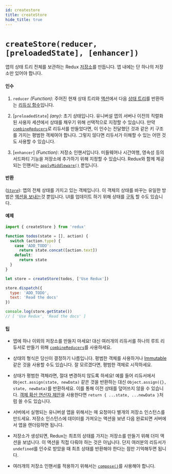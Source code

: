 ```yaml
---
id: createstore
title: createStore
hide_title: true
---
```


# `createStore(reducer, [preloadedState], [enhancer])`

앱의 상태 트리 전체를 보관하는 Redux [저장소](Store.md)를 만듭니다.
앱 내에는 단 하나의 저장소만 있어야 합니다.

#### 인수

1. `reducer` _(Function)_: 주어진 현재 상태 트리와 [액션](../understanding/thinking-in-redux/Glossary.md#액션)에서 다음 [상태 트리](../understanding/thinking-in-redux/Glossary.md#상태)를 반환하는 [리듀싱 함수](../understanding/thinking-in-redux/Glossary.md#리듀서)입니다.

2. [`preloadedState`] _(any)_: 초기 상태입니다. 유니버설 앱의 서버나 이전의 직렬화된 사용자 세션에서 상태를 채우기 위해 선택적으로 지정할 수 있습니다. 만약 [`combineReducers`](combineReducers.md)로 리듀서를 만들었다면, 이 인수는 전달했던 것과 같은 키 구조를 가지는 평범한 객체여야 합니다. 그렇지 않다면 리듀서가 이해할 수 있는 어떤 것도 사용할 수 있습니다.

3. [`enhancer`] _(Function)_: 저장소 인핸서입니다. 미들웨어나 시간여행, 영속성 등의 서드파티 기능을 저장소에 추가하기 위해 지정할 수 있습니다. Redux와 함께 제공되는 인핸서는 [`applyMiddleware()`](./applyMiddleware.md) 뿐입니다.

#### 반환

([_`Store`_](Store.md)): 앱의 전체 상태를 가지고 있는 객체입니다. 이 객체의 상태를 바꾸는 유일한 방법은 [액션을 보내는](Store.md#dispatch)것 뿐입니다. UI를 업데이트 하기 위해 상태를 [구독](Store.md#subscribe) 할 수도 있습니다.

#### 예제

```js
import { createStore } from 'redux'

function todos(state = [], action) {
  switch (action.type) {
    case 'ADD_TODO':
      return state.concat([action.text])
    default:
      return state
  }
}

let store = createStore(todos, ['Use Redux'])

store.dispatch({
  type: 'ADD_TODO',
  text: 'Read the docs'
})

console.log(store.getState())
// [ 'Use Redux', 'Read the docs' ]
```

#### 팁

- 앱에 하나 이외의 저장소를 만들지 마세요! 대신 여러개의 리듀서를 하나의 루트 리듀서로 만들기 위해 [`combineReducers`](combineReducers.md)를 사용하세요.

- 상태의 형식은 당신이 결정하기 나름입니다. 평범한 객체를 사용하거나 [Immutable](http://facebook.github.io/immutable-js/) 같은 것을 사용할 수도 있습니다. 잘 모르겠다면, 평범한 객체로 시작하세요.

- 상태가 평범한 객체라면, 절대 변경하지 않도록 하세요! 예를 들어 리듀서에서 `Object.assign(state, newData)` 같은 것을 반환하는 대신 `Object.assign({}, state, newData)`를 반환하세요. 이를 통해 이전 상태를 덮어쓰지 않을 수 있습니다. [객체 확산 연산자 제안](../recipes/UsingObjectSpreadOperator.md)을 사용한다면 `return { ...state, ...newData }`처럼 쓸 수도 있습니다.

- 서버에서 실행되는 유니버셜 앱을 위해서는 매 요청마다 별개의 저장소 인스턴스를 만드세요. 저장소 인스턴스에 데이터를 가져오는 액션을 보낸 다음 완료되면 서버에서 앱을 랜더링하면 됩니다.

- 저장소가 생성되면, Redux는 최초의 상태를 가지는 저장소를 만들기 위해 더미 액션을 보냅니다. 이 액션을 직접 다뤄야 하는 것은 아닙니다. 단지 여러분의 리듀서가 `undefined`를 인수로 받았을 때 최초 상태를 반환해야 한다는 점만 기억해두면 됩니다.

- 여러개의 저장소 인핸서를 적용하기 위해서는 [`compose()`](./compose.md)를 사용해야 합니다.
